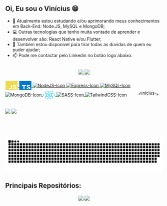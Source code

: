 ## Oi, Eu sou o Vinícius 😁

- 🌱 Atualmente estou estudando e/ou aprimorando meus conhecimentos em Back-End: Node.JS, MySQL e MongoDB;
- 💻 Outras tecnologias que tenho muita vontade de aprender e desenvolver são: React Native e/ou Flutter;
- 💬 Também estou disponível para tirar todas as dúvidas de quem eu puder ajudar;
- 📫 Pode me contactar pelo Linkedin no botão logo abaixo.

<br>

<div align="center">
  <a href="https://github.com/Vinicius-AMelo">
  <img height="180em" src="https://github-readme-stats.vercel.app/api?username=Vinicius-AMelo&show_icons=true&theme=midnight-purple&include_all_commits=true&count_private=true"/>
  <img height="180em" src="https://github-readme-stats.vercel.app/api/top-langs/?username=Vinicius-AMelo&layout=compact&langs_count=7&theme=midnight-purple"/>
</div>
  
  <div style="display: inline_block"><br>
  <img align="center" alt="Js-Icon" height="30" width="40" src="https://raw.githubusercontent.com/devicons/devicon/master/icons/javascript/javascript-plain.svg">
  <img align="center" alt="Ts-Icon" height="30" width="40" src="https://raw.githubusercontent.com/devicons/devicon/master/icons/typescript/typescript-plain.svg">
    <img align="center" alt="NodeJS-Icon" height="30" width="40" src="https://cdn.jsdelivr.net/gh/devicons/devicon/icons/nodejs/nodejs-original.svg">
    <img align="center" alt="Express-Icon" height="30" width="40" src="https://cdn.jsdelivr.net/gh/devicons/devicon/icons/express/express-original.svg">
    <img align="center" alt="MySQL-Icon" height="30" width="40" src="https://cdn.jsdelivr.net/gh/devicons/devicon/icons/mysql/mysql-original-wordmark.svg">
    <img align="center" alt="MongoDB-Icon" height="30" width="40" src="https://cdn.jsdelivr.net/gh/devicons/devicon/icons/mongodb/mongodb-original-wordmark.svg">
    <img align="center" alt="React-Icon" height="30" width="40" src="https://raw.githubusercontent.com/devicons/devicon/master/icons/react/react-original.svg">
  <img align="center" alt="SASS-Icon" height="30" width="40" src="https://cdn.jsdelivr.net/gh/devicons/devicon/icons/sass/sass-original.svg">
  <img align="center" alt="TailwindCSS-Icon" height="30" width="40" src="https://cdn.jsdelivr.net/gh/devicons/devicon/icons/tailwindcss/tailwindcss-plain.svg">
    <img align="right" alt="Vinícius-pic" height="150" style="border-radius:50px;" src="https://pbs.twimg.com/media/FUqEuKjXEAAXZ3h?format=jpg&name=small">
</div>
  
  ##
  
  <div> 
   <a href="mailto:vinicius.apol.melo@gmail.com"><img src="https://img.shields.io/badge/-Gmail-%23333?style=for-the-badge&logo=gmail&logoColor=white" target="_blank"></a>
  <a href="https://www.linkedin.com/in/vin%C3%ADcius-melo-59831522a/" target="_blank"><img src="https://img.shields.io/badge/-LinkedIn-%230077B5?style=for-the-badge&logo=linkedin&logoColor=white" target="_blank"></a> 
    
  <picture>
  <source media="(prefers-color-scheme: dark)" srcset="github-contribution-grid-snake.svg" />
  <source media="(prefers-color-scheme: light)" srcset="github-contribution-grid-snake-dark.svg?palette=github-dark" />
  <img alt="github-snake" src="https://github.com/Vinicius-AMelo/Vinicius-AMelo/blob/output/github-contribution-grid-snake.svg" />
</picture>
 
</div>
  
  ## Principais Repositórios:
  
<div align="center">
 <a href="https://github.com/Vinicius-AMelo/pokedex" target="_blank">
  <img align="center" src="https://github-readme-stats.vercel.app/api/pin/?username=Vinicius-AMelo&repo=pokedex&theme=midnight-purple" />
</a>
<a href="https://github.com/Vinicius-AMelo/portifolio-react" target="_blank">
  <img align="center" src="https://github-readme-stats.vercel.app/api/pin/?username=Vinicius-AMelo&repo=portifolio-react&theme=midnight-purple" />
</a>
</div>
